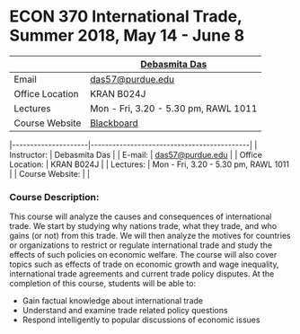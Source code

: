 # ECON 370 International Trade, Summer 2018, May 14 - June 8 #


|  | [Debasmita Das](https://debasmita-das-econ.github.io) |
|--------------|--------------------------------------------------------------|
| Email | <das57@purdue.edu>  |
| Office Location | KRAN B024J |
| Lectures | Mon - Fri, 3.20 - 5.30 pm, RAWL 1011  |
| Course Website | [Blackboard](https://mycourses.purdue.edu/) |

|---------------------|--------------------------------------------|
| Instructor:         | Debasmita Das                              |
| E-mail:             | das57@purdue.edu                           |
| Office Location:    | KRAN B024J                                 |
| Lectures:           | Mon - Fri, 3.20 - 5.30 pm, RAWL 1011       |
| Course Website:     |  |


### Course Description:
This course will analyze the causes and consequences of international trade. We start by studying why nations trade, what they trade, and who gains (or not) from this trade. We will then
analyze the motives for countries or organizations to restrict or regulate international trade and
study the effects of such policies on economic welfare. The course will also cover topics such
as effects of trade on economic growth and wage inequality, international trade agreements and
current trade policy disputes. At the completion of this course, students will be able to:
* Gain factual knowledge about international trade
* Understand and examine trade related policy questions
* Respond intelligently to popular discussions of economic issues





